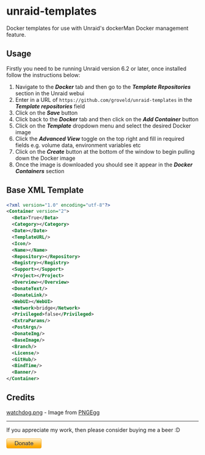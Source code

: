 # unraid-templates

Docker templates for use with Unraid's dockerMan Docker management feature.

## Usage

Firstly you need to be running Unraid version 6.2 or later, once installed follow the instructions below:

1. Navigate to the ***Docker*** tab and then go to the ***Template Repositories*** section in the Unraid webui
2. Enter in a URL of `https://github.com/groveld/unraid-templates` in the ***Template repositories*** field
3. Click on the ***Save*** button
4. Click back to the ***Docker*** tab and then click on the ***Add Container*** button
5. Click on the ***Template*** dropdown menu and select the desired Docker image
6. Click the ***Advanced View*** toggle on the top right and fill in required fields e.g. volume data, environment variables etc
7. Click on the ***Create*** button at the bottom of the window to begin pulling down the Docker image
8. Once the image is downloaded you should see it appear in the ***Docker Containers*** section

## Base XML Template

```xml
<?xml version="1.0" encoding="utf-8"?>
<Container version="2">
  <Beta>True</Beta>
  <Category></Category>
  <Date></Date>
  <TemplateURL/>
  <Icon/>
  <Name></Name>
  <Repository></Repository>
  <Registry></Registry>
  <Support></Support>
  <Project></Project>
  <Overview></Overview>
  <DonateText/>
  <DonateLink/>
  <WebUI></WebUI>
  <Network>bridge</Network>
  <Privileged>false</Privileged>
  <ExtraParams/>
  <PostArgs/>
  <DonateImg/>
  <BaseImage/>
  <Branch/>
  <License/>
  <GitHub/>
  <BindTime/>
  <Banner/>
</Container>
```

## Credits

[watchdog.png](images/watchdog.png) - Image from [PNGEgg](https://www.pngegg.com/en/png-saejn)

___

If you appreciate my work, then please consider buying me a beer :D

[![PayPal](groveld/img/donate.png)](https://paypal.me/groveld)
